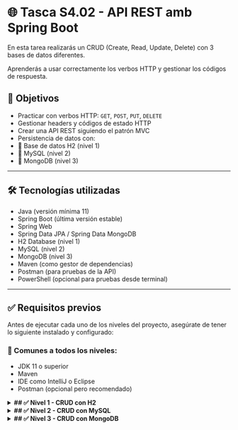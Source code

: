 # 🌐 Tasca S4.02 - API REST amb Spring Boot

En esta tarea realizarás un CRUD (Create, Read, Update, Delete) con 3 bases de datos diferentes.

Aprenderás a usar correctamente los verbos HTTP y gestionar los códigos de respuesta.


## 🔧 Objetivos

- Practicar con verbos HTTP: `GET`, `POST`, `PUT`, `DELETE`
- Gestionar headers y códigos de estado HTTP
- Crear una API REST siguiendo el patrón MVC
- Persistencia de datos con: 
- 🔹 Base de datos H2 (nivel 1) 
- 🔹 MySQL (nivel 2) 
- 🔹 MongoDB (nivel 3)

---
## 🛠️ Tecnologías utilizadas

- Java (versión mínima 11)
- Spring Boot (última versión estable)
- Spring Web
- Spring Data JPA / Spring Data MongoDB
- H2 Database (nivel 1)
- MySQL (nivel 2)
- MongoDB (nivel 3)
- Maven (como gestor de dependencias)
- Postman (para pruebas de la API)
- PowerShell (opcional para pruebas desde terminal)

---

## ✅ Requisitos previos

Antes de ejecutar cada uno de los niveles del proyecto, asegúrate de tener lo siguiente instalado y configurado:

### 🔹 Comunes a todos los niveles:

- JDK 11 o superior
- Maven
- IDE como IntelliJ o Eclipse
- Postman (opcional pero recomendado)
  
<details>
  <summary><strong> ## ✅ Nivel 1 - CRUD con H2 </strong></summary>
  

### Pruebas API Frutas con PowerShell

Estos comandos usan `Invoke-RestMethod` de PowerShell para hacer peticiones REST a tu API Spring Boot.

---

### Crear dos frutas (POST)

```powershell
Invoke-RestMethod -Method POST -Uri http://localhost:8080/fruits/add `
-ContentType "application/json" `
-Body '{"name":"Naranja","kilograms":10}'
```
```powershell
Invoke-RestMethod -Method POST -Uri http://localhost:8080/fruits/add `
-ContentType "application/json" `
-Body '{"name":"Platano","kilograms":7}'
```

---

### Actualizar fruta (PUT)

```powershell
Invoke-RestMethod -Method PUT -Uri http://localhost:8080/fruits/update `
-ContentType "application/json" `
-Body '{"id":1,"name":"Mandarina","kilograms":12}'
```

---

### Borrar fruta (DELETE)

```powershell
Invoke-RestMethod -Method DELETE -Uri http://localhost:8080/fruits/delete/1
```

---

### Obtener fruta por ID (GET)

```powershell
Invoke-RestMethod -Uri http://localhost:8080/fruits/getOne/2
```

---

### Obtener todas las frutas (GET)

```powershell
Invoke-RestMethod -Uri http://localhost:8080/fruits/getAll
```

---
### Notas

- El símbolo `` ` `` al final de línea en PowerShell indica que el comando continúa en la siguiente línea, puedes quitarlo y poner todo en una línea si quieres.
- Cambia las URLs y los datos JSON según tu API y datos.
- Si quieres usar `curl` nativo de Windows 10+, abre CMD o Git Bash para sintaxis clásica `curl`.

---
## Postman - Ejecutar pruebas desde colección

### 📝 Importar manualmente desde archivo

1. Abre Postman
2. Haz clic en **"Import"**
3. Selecciona el archivo:

S04T02N01/postman/S04_02_level1_pruebas.postman_collection.json

> Esto cargará la colección con todas las pruebas listas.

## 🧪 Ejecución desde consola H2

Puedes insertar y consultar frutas directamente desde la consola H2 de tu aplicación Spring Boot para realizar pruebas rápidas sin usar Postman o PowerShell.

---

### 1. Accede a la consola

Abre tu navegador en: [http://localhost:8080/h2-console](http://localhost:8080/h2-console)

Usa esta configuración:

- **JDBC URL:** `jdbc:h2:mem:testdb`
- **User Name:** `sa`
- **Password:** *(déjalo en blanco)*
- Pulsa **Connect**

---

### 2. Insertar frutas de prueba

```sql
INSERT INTO FRUIT (name, kilograms) VALUES ('Manzana', 5);
INSERT INTO FRUIT (name, kilograms) VALUES ('Pera', 8);
```
Haz clic en Run tras pegar las sentencias.

3. Consultar frutas
Para ver todas las frutas insertadas:

```sql
SELECT * FROM FRUIT;
```
4. Notas: 
La base de datos es en memoria, se borra al reiniciar la app.

Ideal para pruebas rápidas de tus endpoints GET.

No puedes probar POST/PUT/DELETE desde aquí, pero sí ver cómo quedan reflejadas.


  </details>

<details> 
  <summary><strong> ## ✅ Nivel 2 - CRUD con MySQL </strong></summary>
  
##  🛠 Crear la base de datos fruits-db en MySQL (necesario antes de ejecutar la app)
Antes de arrancar la aplicación Spring Boot, asegúrate de que la base de datos fruits-db existe en tu servidor MySQL.

### ✅ Opción 1: Usando MySQL Workbench
1. Abre **MySQL Workbench**
2. Conéctate al servidor (`localhost`, usuario `root`…)
3. Haz clic derecho en **Schemas > Create Schema...**
4. Pon como nombre: `fruits-db`
5. Haz clic en **Apply** y luego otra vez en **Apply** para confirmar

### ✅ Opción 2: Usando consola (CLI)
1. Abre una terminal
2. Accede al cliente de MySQL:

```bash
"C:\Program Files\MySQL\MySQL Server 9.2\bin\mysql.exe" -u root -p
````
3. Escribe tu contraseña cuando la pida

4. Crea la base de datos con este comando:

```sql
CREATE DATABASE `fruits-db`;
```
5. Sal del cliente MySQL con exit


### Pruebas API Frutas con PowerShell

Estos comandos usan `Invoke-RestMethod` de PowerShell para hacer peticiones REST a tu API Spring Boot.

---

### Crear dos frutas (POST)

```powershell
Invoke-RestMethod -Method POST -Uri http://localhost:8080/fruits/add `
-ContentType "application/json" `
-Body '{"name":"Naranja","kilograms":10}'
```
```powershell
Invoke-RestMethod -Method POST -Uri http://localhost:8080/fruits/add `
-ContentType "application/json" `
-Body '{"name":"Platano","kilograms":7}'
```

---

### Actualizar fruta (PUT)

```powershell
Invoke-RestMethod -Method PUT -Uri http://localhost:8080/fruits/update `
-ContentType "application/json" `
-Body '{"id":1,"name":"Mandarina","kilograms":12}'
```

---

### Borrar fruta (DELETE)

```powershell
Invoke-RestMethod -Method DELETE -Uri http://localhost:8080/fruits/delete/1
```

---

### Obtener fruta por ID (GET)

```powershell
Invoke-RestMethod -Uri http://localhost:8080/fruits/getOne/2
```

---

### Obtener todas las frutas (GET)

```powershell
Invoke-RestMethod -Uri http://localhost:8080/fruits/getAll
```

---
### Notas

- El símbolo `` ` `` al final de línea en PowerShell indica que el comando continúa en la siguiente línea, puedes quitarlo y poner todo en una línea si quieres.
- Cambia las URLs y los datos JSON según tu API y datos.
- Si quieres usar `curl` nativo de Windows 10+, abre CMD o Git Bash para sintaxis clásica `curl`.

---
## Postman - Ejecutar pruebas desde colección

### 📝 Importar manualmente desde archivo

1. Abre Postman
2. Haz clic en **"Import"**
3. Selecciona el archivo:

S04T02N02/postman/S04_02_level2_pruebas.postman_collection.json

> Esto cargará la colección con todas las pruebas listas.


Instrucciones para probar la API en el navegador:

Ya tienes la aplicación arrancada y la base de datos lista con la tabla fruit. Ahora puedes probar los endpoints directamente en el navegador con estas URLs:

Para obtener una fruta concreta por su ID (por ejemplo, la fruta con ID 2):
http://localhost:8080/fruits/getOne/2

Para obtener todas las frutas que hay en la base de datos:
http://localhost:8080/fruits/getAll

Solo tienes que copiar y pegar estas direcciones en el navegador y verás la respuesta JSON con los datos.


  </details>

<details> <summary><strong> ## ✅ Nivel 3 - CRUD con MongoDB </strong></summary>
  

## 🧪 Pruebas API con PowerShell

### ➕ Añadir frutas (POST)
Una con ID predefinido:

```powershell
Invoke-RestMethod -Method POST -Uri http://localhost:8080/fruits/add `
-ContentType "application/json" `
-Body '{"id":"685bc77f4d90a14505797eed","name":"Naranja","kilograms":10}'
```
Otra con ID generado automáticamente:

```powershell
Invoke-RestMethod -Method POST -Uri http://localhost:8080/fruits/add `
-ContentType "application/json" `
-Body '{"name":"Melocoton","kilograms":6}'
```

### 📝 Actualizar fruta (PUT)
```powershell
Invoke-RestMethod -Method PUT -Uri http://localhost:8080/fruits/update `
-ContentType "application/json" `
-Body '{"id":"685bc77f4d90a14505797eed","name":"Mandarina","kilograms":12}'
```

### ❌ Borrar fruta (DELETE)
```powershell
Invoke-RestMethod -Method DELETE -Uri http://localhost:8080/fruits/delete/685bcc3b4d90a14505797ef2
```
### 🔍 Obtener fruta por ID (GET)
```powershell
Invoke-RestMethod -Uri http://localhost:8080/fruits/getOne/685bc77f4d90a14505797eed
```

### 📋 Obtener todas las frutas (GET)
```powershell
Invoke-RestMethod -Uri http://localhost:8080/fruits/getAll
```
### 🌐 Probar desde el navegador
Puedes acceder directamente desde navegador a:

Ver todas las frutas:
http://localhost:8080/fruits/getAll

Ver una fruta concreta:
http://localhost:8080/fruits/getOne/685bc77f4d90a14505797eed

Recuerda usar IDs válidos existentes

---
## 📦 Postman - Ejecutar pruebas desde colección

### 📝 Importar manualmente desde archivo

1. Abre Postman
2. Haz clic en **"Import"**
3. Selecciona el archivo:

S04T02N02/postman/S04_02_level3_pruebas.postman_collection.json

> Esto cargará la colección con todas las pruebas listas.


</details>

